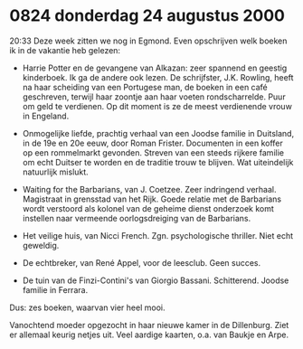 # 0824 donderdag 24 augustus 2000
20:33	Deze week zitten we nog in Egmond. Even opschrijven welk boeken ik in de vakantie heb gelezen:

- Harrie Potter en de gevangene van Alkazan: zeer spannend en geestig kinderboek. Ik ga de andere ook lezen. De schrijfster, J.K. Rowling, heeft na haar scheiding van een Portugese man, de boeken in een café geschreven, terwijl haar zoontje aan haar voeten rondscharrelde. Puur om geld te verdienen. Op dit moment is ze de meest verdienende vrouw in Engeland.

- Onmogelijke liefde, prachtig verhaal van een Joodse familie in Duitsland, in de 19e en 20e eeuw, door Roman Frister. Documenten in een koffer op een rommelmarkt gevonden. Streven van een steeds rijkere familie om echt Duitser te worden en de traditie trouw te blijven. Wat uiteindelijk natuurlijk mislukt.

- Waiting for the Barbarians, van J. Coetzee. Zeer indringend verhaal. Magistraat in grensstad van het Rijk. Goede relatie met de Barbarians wordt verstoord als kolonel van de geheime dienst onderzoek komt instellen naar vermeende oorlogsdreiging van de Barbarians. 

- Het veilige huis, van Nicci French. Zgn. psychologische thriller. Niet echt geweldig.

- De echtbreker, van René Appel, voor de leesclub. Geen succes.

- De tuin van de Finzi-Contini's van Giorgio Bassani. Schitterend. Joodse familie in Ferrara. 

Dus: zes boeken, waarvan vier heel mooi. 

Vanochtend moeder opgezocht in haar nieuwe kamer in de Dillenburg. Ziet er allemaal keurig netjes uit. Veel aardige kaarten, o.a. van Baukje en Arpe.